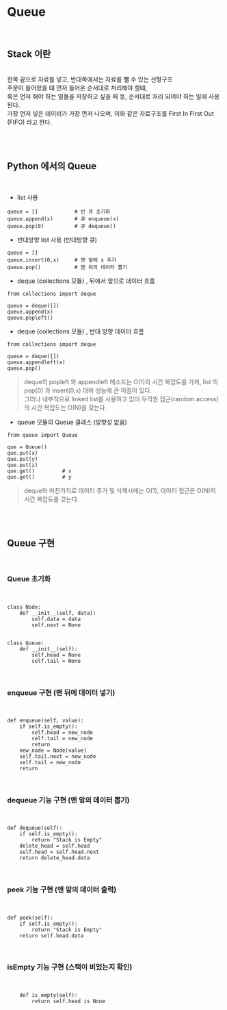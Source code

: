 # Queue


<br>

## Stack 이란
<br>
한쪽 끝으로 자료를 넣고, 반대쪽에서는 자료를 뺄 수 있는 선형구조<br>
주문이 들어왔을 떄 먼저 들어온 순서대로 처리해야 할떄,<br>
혹은 먼저 해야 하는 일들을 저장하고 싶을 때 등,
순서대로 처리 되어야 하는 일에 사용된다.<br>
가장 먼저 넣은 데이터가 가장 먼저 나오며,
이와 같은 자료구조를 First In First Out (FIFO) 라고 한다.

<br><br>


## Python 에서의 Queue
<br>

- list 사용
```
queue = []            # 빈 큐 초기화
queue.append(x)       # 큐 enqueue(x)
queue.pop(0)          # 큐 dequeue()

```
- 반대방향 list 사용 (반대방향 큐)
```
queue = []
queue.insert(0,x)     # 맨 앞에 x 추가
queue.pop()           # 맨 뒤의 데이터 뽑기
```
- deque (collections 모듈) , 뒤에서 앞으로 데이터 흐름
```
from collections import deque

queue = deque([])
queue.append(x)
queue.popleft()
```
- deque (collections 모듈) , 반대 방향 데이터 흐름
```
from collections import deque

queue = deque([])
queue.appendleft(x)
queue.pop()
```

> deque의 popleft 와 appendleft 메소드는 O(1)의 시간 복잡도를 가져, list 의 pop(0) 과 insert(0,x) 대비 성능에 큰 이점이 있다.
<br> 그러나 내부적으로 linked list를 사용하고 있어 무작원 접근(random access)의 시간 복잡도는 O(N)을 갖는다.

- queue 모듈의 Queue 클래스 (방향성 없음)
```
from queue import Queue

que = Queue()
que.put(x)
que.put(y)
que.put(z)
que.get()         # x
que.get()         # y
```
>deque와 마찬가지로 데이터 추가 및 삭제시에는 O(1), 데이터 접근은 O(N)의 시간 복잡도를 갖는다.

<br><br>



## Queue 구현
<br>

### Queue 초기화
<br>

```
class Node:
    def __init__(self, data):
        self.data = data
        self.next = None


class Queue:
    def __init__(self):
        self.head = None
        self.tail = None
```
<br>

### enqueue 구현 (맨 뒤에 데이터 넣기)
<br>

```
def enqueue(self, value):
    if self.is_empty():
        self.head = new_node
        self.tail = new_node
        return
    new_node = Node(value)
    self.tail.next = new_node
    self.tail = new_node
    return
```

<br>

### dequeue 기능 구현 (맨 앞의 데이터 뽑기)
<br>

```
def dequeue(self):
    if self.is_empty():
        return "Stack is Empty"
    delete_head = self.head
    self.head = self.head.next
    return delete_head.data

```
<br>

### peek 기능 구현 (맨 앞의 데이터 출력)
<br>

```
def peek(self):
    if self.is_empty():
        return "Stack is Empty"
    return self.head.data
```
<br>

### isEmpty 기능 구현 (스택이 비었는지 확인)
<br>

```
    def is_empty(self):
        return self.head is None
```

